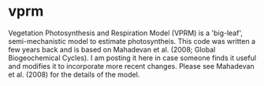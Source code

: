 # vprm
Vegetation Photosynthesis and Respiration Model (VPRM) is a 'big-leaf', semi-mechanistic model to estimate photosyntheis. This code was written
a few years back and is based on Mahadevan et al. (2008; Global Biogeochemical Cycles). I am posting it here in case someone finds it useful
and modifies it to incorporate more recent changes. Please see Mahadevan et al. (2008) for the details of the model. 
